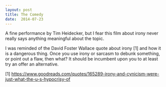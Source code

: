 ```yaml
---
layout: post
title: The Comedy 
date:  2014-07-23 
---
```

 A fine performance by Tim Heidecker, but I fear this film about irony never really says anything meaningful about the topic. 

I was reminded of the David Foster Wallace quote about irony [1] and how it is a dangerous thing. Once you use irony or sarcasm to debunk something, or point out a flaw, then what? It should be incumbent upon you to at least try an offer an alternative. 

[1] https://www.goodreads.com/quotes/165289-irony-and-cynicism-were-just-what-the-u-s-hypocrisy-of

